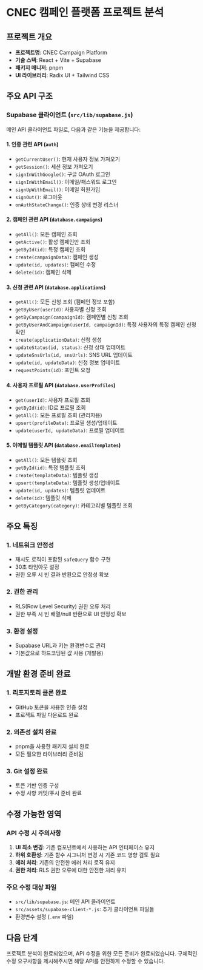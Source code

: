 # CNEC 캠페인 플랫폼 프로젝트 분석

## 프로젝트 개요
- **프로젝트명**: CNEC Campaign Platform
- **기술 스택**: React + Vite + Supabase
- **패키지 매니저**: pnpm
- **UI 라이브러리**: Radix UI + Tailwind CSS

## 주요 API 구조

### Supabase 클라이언트 (`src/lib/supabase.js`)
메인 API 클라이언트 파일로, 다음과 같은 기능을 제공합니다:

#### 1. 인증 관련 API (`auth`)
- `getCurrentUser()`: 현재 사용자 정보 가져오기
- `getSession()`: 세션 정보 가져오기
- `signInWithGoogle()`: 구글 OAuth 로그인
- `signInWithEmail()`: 이메일/패스워드 로그인
- `signUpWithEmail()`: 이메일 회원가입
- `signOut()`: 로그아웃
- `onAuthStateChange()`: 인증 상태 변경 리스너

#### 2. 캠페인 관련 API (`database.campaigns`)
- `getAll()`: 모든 캠페인 조회
- `getActive()`: 활성 캠페인만 조회
- `getById(id)`: 특정 캠페인 조회
- `create(campaignData)`: 캠페인 생성
- `update(id, updates)`: 캠페인 수정
- `delete(id)`: 캠페인 삭제

#### 3. 신청 관련 API (`database.applications`)
- `getAll()`: 모든 신청 조회 (캠페인 정보 포함)
- `getByUser(userId)`: 사용자별 신청 조회
- `getByCampaign(campaignId)`: 캠페인별 신청 조회
- `getByUserAndCampaign(userId, campaignId)`: 특정 사용자의 특정 캠페인 신청 확인
- `create(applicationData)`: 신청 생성
- `updateStatus(id, status)`: 신청 상태 업데이트
- `updateSnsUrls(id, snsUrls)`: SNS URL 업데이트
- `update(id, updateData)`: 신청 정보 업데이트
- `requestPoints(id)`: 포인트 요청

#### 4. 사용자 프로필 API (`database.userProfiles`)
- `get(userId)`: 사용자 프로필 조회
- `getById(id)`: ID로 프로필 조회
- `getAll()`: 모든 프로필 조회 (관리자용)
- `upsert(profileData)`: 프로필 생성/업데이트
- `update(userId, updateData)`: 프로필 업데이트

#### 5. 이메일 템플릿 API (`database.emailTemplates`)
- `getAll()`: 모든 템플릿 조회
- `getById(id)`: 특정 템플릿 조회
- `create(templateData)`: 템플릿 생성
- `upsert(templateData)`: 템플릿 생성/업데이트
- `update(id, updates)`: 템플릿 업데이트
- `delete(id)`: 템플릿 삭제
- `getByCategory(category)`: 카테고리별 템플릿 조회

## 주요 특징

### 1. 네트워크 안정성
- 재시도 로직이 포함된 `safeQuery` 함수 구현
- 30초 타임아웃 설정
- 권한 오류 시 빈 결과 반환으로 안정성 확보

### 2. 권한 관리
- RLS(Row Level Security) 권한 오류 처리
- 권한 부족 시 빈 배열/null 반환으로 UI 안정성 확보

### 3. 환경 설정
- Supabase URL과 키는 환경변수로 관리
- 기본값으로 하드코딩된 값 사용 (개발용)

## 개발 환경 준비 완료

### 1. 리포지토리 클론 완료
- GitHub 토큰을 사용한 인증 설정
- 프로젝트 파일 다운로드 완료

### 2. 의존성 설치 완료
- pnpm을 사용한 패키지 설치 완료
- 모든 필요한 라이브러리 준비됨

### 3. Git 설정 완료
- 토큰 기반 인증 구성
- 수정 사항 커밋/푸시 준비 완료

## 수정 가능한 영역

### API 수정 시 주의사항
1. **UI 최소 변경**: 기존 컴포넌트에서 사용하는 API 인터페이스 유지
2. **하위 호환성**: 기존 함수 시그니처 변경 시 기존 코드 영향 검토 필요
3. **에러 처리**: 기존의 안전한 에러 처리 로직 유지
4. **권한 처리**: RLS 권한 오류에 대한 안전한 처리 유지

### 주요 수정 대상 파일
- `src/lib/supabase.js`: 메인 API 클라이언트
- `src/assets/supabase-client-*.js`: 추가 클라이언트 파일들
- 환경변수 설정 (`.env` 파일)

## 다음 단계
프로젝트 분석이 완료되었으며, API 수정을 위한 모든 준비가 완료되었습니다. 구체적인 수정 요구사항을 제시해주시면 해당 API를 안전하게 수정할 수 있습니다.
